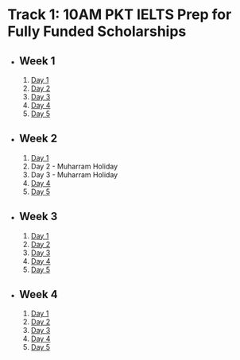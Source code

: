 # Track 1: 10AM PKT IELTS Prep for Fully Funded Scholarships

- ## Week 1

   1. [Day 1](https://www.facebook.com/iCodeguru/videos/1005799794389350)
   2. [Day 2](https://www.facebook.com/iCodeguru/videos/1151001726012960)
   3. [Day 3](https://www.facebook.com/iCodeguru/videos/489801193568229)
   4. [Day 4](https://www.facebook.com/iCodeguru/videos/1130186744936211)
   5. [Day 5](https://www.facebook.com/iCodeguru/videos/2641160382723904)

- ## Week 2

   1. [Day 1](https://www.facebook.com/iCodeguru/videos/515775934349792)
   2. Day 2 - Muharram Holiday
   3. Day 3 - Muharram Holiday
   4. [Day 4](https://www.facebook.com/iCodeguru/videos/780467513965477)
   5. [Day 5](https://www.facebook.com/iCodeguru/videos/476967391600825)

- ## Week 3

   1. [Day 1](https://www.facebook.com/iCodeguru/videos/371545802342172)
   2. [Day 2](https://www.facebook.com/iCodeguru/videos/1020993786405938)
   3. [Day 3](https://www.facebook.com/iCodeguru/videos/1018546993029954)
   4. [Day 4](https://www.facebook.com/iCodeguru/videos/1140205643752798)
   5. [Day 5](https://www.facebook.com/iCodeguru/videos/1418224115751209)

- ## Week 4

   1. [Day 1](https://www.facebook.com/iCodeguru/videos/1174807337058391)
   2. [Day 2](https://www.facebook.com/iCodeguru/videos/1030254535392353)
   3. [Day 3](https://www.facebook.com/iCodeguru/videos/372849855584393)
   4. [Day 4](https://www.facebook.com/iCodeguru/videos/8164779303586938)
   5. [Day 5](https://www.facebook.com/watch/?v=1174348053783469)

<!-- - ## Week 5

   1. [Day 1](https://www.facebook.com/iCodeguru/videos/1539626776911181)
   2. [Day 2](https://www.facebook.com/iCodeguru/videos/387585604437925)
   3. [Day 3](https://www.facebook.com/iCodeguru/videos/1001331258443746)
   4. [Day 4](https://www.facebook.com/watch/?v=853073526380238)
   5. [Day 5](https://www.facebook.com/iCodeguru/videos/373733299088425) -->

<!-- - ## Week 

   1. [Day 1]()
   2. [Day 2]()
   3. [Day 3]()
   4. [Day 4]()
   5. [Day 5]() -->